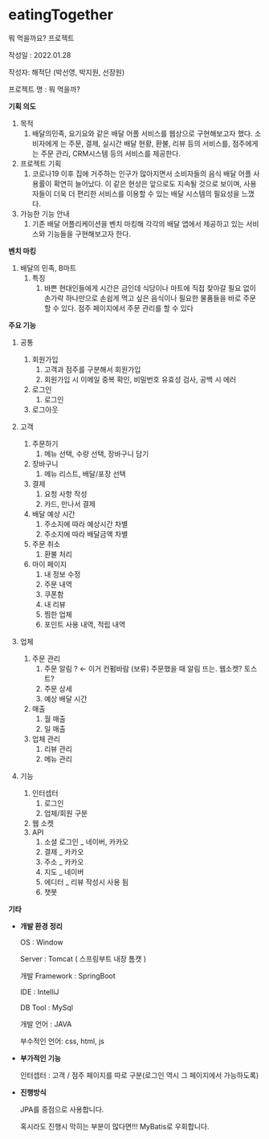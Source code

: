 # eatingTogether
뭐 먹을까요? 프로젝트

작성일 : 2022.01.28

작성자: 해적단 (박선영, 박지원, 선장원)

프로젝트 명 : 뭐 먹을까?

**기획 의도**

1. 목적
    1. 배달의민족, 요기요와 같은 배달 어플 서비스를 웹상으로 구현해보고자 했다. 소비자에게 는 주문, 결제, 실시간 배달 현황, 환불, 리뷰 등의 서비스를, 점주에게는 주문 관리, CRM시스템 등의 서비스를 제공한다.
2. 프로젝트 기획
    1. 코로나19 이후 집에 거주하는 인구가 많아지면서 소비자들의 음식 배달 어플 사용률이 확연히 늘어났다. 이 같은 현상은 앞으로도 지속될 것으로 보이며, 사용자들이 더욱 더 편리한 서비스를 이용할 수 있는 배달 시스템의 필요성을 느꼈다.
3. 가능한 기능 안내
    1. 기존 배달 어플리케이션을 벤치 마킹해 각각의 배달 앱에서 제공하고 있는 서비스와 기능들을 구현해보고자 한다.

**벤치 마킹**

1. 배달의 민족, B마트
    1. 특징
        1. 바쁜 현대인들에게 시간은 금인데 식당이나 마트에 직접 찾아갈 필요 없이 손가락 하나만으로 손쉽게 먹고 싶은 음식이나 필요한 물품들을 바로 주문할 수 있다. 점주 페이지에서 주문 관리를 할 수 있다

**주요 기능**

1. 공통
    1. 회원가입
        1. 고객과 점주를 구분해서 회원가입
        2. 회원가입 시 이메일 중복 확인, 비밀번호 유효성 검사, 공백 시 에러
    2. 로그인
        1. 로그인
    3. 로그아웃
    
2. 고객
    1. 주문하기
        1. 메뉴 선택, 수량 선택, 장바구니 담기
    2. 장바구니
        1. 메뉴 리스트, 배달/포장 선택
    3. 결제
        1. 요청 사항 작성
        2. 카드, 만나서 결제
    4. 배달 예상 시간
        1. 주소지에 따라 예상시간 차별
        2. 주소지에 따라 배달금액 차별
    5. 주문 취소
        1. 환불 처리
    6. 마이 페이지
        1. 내 정보 수정
        2. 주문 내역
        3. 쿠폰함
        4. 내 리뷰
        5. 찜한 업체
        6. 포인트 사용 내역, 적립 내역
        
3. 업체
    1. 주문 관리
        1. 주문 알림 ? ← 이거 컨펌바람 (보류)
        주문했을 때 알림 뜨는. 웹소켓? 토스트?
        2. 주문 상세
        3. 예상 배달 시간
    2. 매출
        1. 월 매출
        2. 일 매출 
    3. 업체 관리
        1. 리뷰 관리
        2. 메뉴 관리

1. 기능
    1. 인터셉터
        1. 로그인
        2. 업체/회원 구분
    2. 웹 소켓
    3. API
        1. 소셜 로그인 _ 네이버, 카카오
        2. 결제 _ 카카오
        3. 주소 _ 카카오
        4. 지도 _ 네이버
        5. 에디터 _ 리뷰 작성시 사용 됨
        6. 챗봇

**기타**

- **개발 환경 정리**
    
    OS : Window
    
    Server : Tomcat ( 스프링부트 내장 톰캣 )
    
    개발 Framework : SpringBoot
    
    IDE : IntelliJ
    
    DB Tool : MySql
    
    개발 언어 : JAVA
    
    부수적인 언어: css, html, js 
    
- **부가적인 기능**
    
    인터셉터 : 고객 / 점주 페이지를 따로 구분(로그인 역시 그 페이지에서 가능하도록)
    
- **진행방식**
    
    JPA를 중점으로 사용합니다.
    
    혹시라도 진행시 막히는 부분이 많다면!!! MyBatis로 우회합니다.
